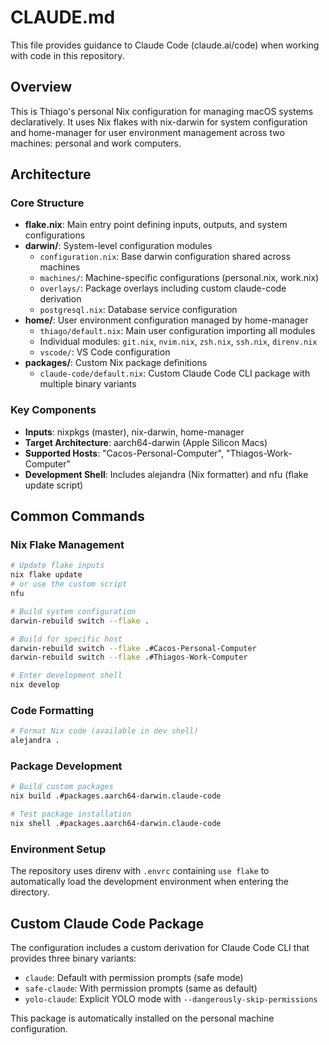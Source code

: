 # CLAUDE.md

This file provides guidance to Claude Code (claude.ai/code) when working with code in this repository.

## Overview

This is Thiago's personal Nix configuration for managing macOS systems declaratively. It uses Nix flakes with nix-darwin for system configuration and home-manager for user environment management across two machines: personal and work computers.

## Architecture

### Core Structure
- **flake.nix**: Main entry point defining inputs, outputs, and system configurations
- **darwin/**: System-level configuration modules
  - `configuration.nix`: Base darwin configuration shared across machines
  - `machines/`: Machine-specific configurations (personal.nix, work.nix)  
  - `overlays/`: Package overlays including custom claude-code derivation
  - `postgresql.nix`: Database service configuration
- **home/**: User environment configuration managed by home-manager
  - `thiago/default.nix`: Main user configuration importing all modules
  - Individual modules: `git.nix`, `nvim.nix`, `zsh.nix`, `ssh.nix`, `direnv.nix`
  - `vscode/`: VS Code configuration
- **packages/**: Custom Nix package definitions
  - `claude-code/default.nix`: Custom Claude Code CLI package with multiple binary variants

### Key Components
- **Inputs**: nixpkgs (master), nix-darwin, home-manager
- **Target Architecture**: aarch64-darwin (Apple Silicon Macs)
- **Supported Hosts**: "Cacos-Personal-Computer", "Thiagos-Work-Computer"
- **Development Shell**: Includes alejandra (Nix formatter) and nfu (flake update script)

## Common Commands

### Nix Flake Management
```bash
# Update flake inputs
nix flake update
# or use the custom script
nfu

# Build system configuration
darwin-rebuild switch --flake .

# Build for specific host
darwin-rebuild switch --flake .#Cacos-Personal-Computer
darwin-rebuild switch --flake .#Thiagos-Work-Computer

# Enter development shell
nix develop
```

### Code Formatting
```bash
# Format Nix code (available in dev shell)
alejandra .
```

### Package Development
```bash
# Build custom packages
nix build .#packages.aarch64-darwin.claude-code

# Test package installation
nix shell .#packages.aarch64-darwin.claude-code
```

### Environment Setup
The repository uses direnv with `.envrc` containing `use flake` to automatically load the development environment when entering the directory.

## Custom Claude Code Package

The configuration includes a custom derivation for Claude Code CLI that provides three binary variants:
- `claude`: Default with permission prompts (safe mode)
- `safe-claude`: With permission prompts (same as default)
- `yolo-claude`: Explicit YOLO mode with `--dangerously-skip-permissions`

This package is automatically installed on the personal machine configuration.
